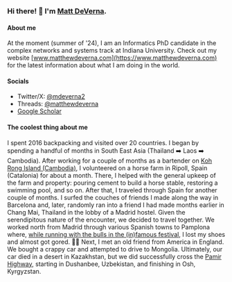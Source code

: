 ### Hi there! 👋 I'm [Matt DeVerna](https://www.matthewdeverna.com/).

#### About me

At the moment (summer of '24), I am an Informatics PhD candidate in the complex networks and systems track at Indiana University.
Check out my website [www.matthewdeverna.com](https://www.matthewdeverna.com) for the latest information about what I am doing in the world.

#### Socials
- Twitter/X: [@mdeverna2](https://x.com/mdeverna2)
- Threads: [@matthewdeverna](https://www.threads.net/@matthewdeverna)
- [Google Scholar](https://scholar.google.com/citations?user=JT24N-oAAAAJ)

#### The coolest thing about me
I spent 2016 backpacking and visited over 20 countries.
I began by spending a handful of months in South East Asia (Thailand ➡️ Laos ➡️ Cambodia).
After working for a couple of months as a bartender on [Koh Rong Island (Cambodia)](https://en.wikipedia.org/wiki/Koh_Rong), I volunteered on a horse farm in Ripoll, Spain (Catalonia) for about a month.
There, I helped with the general upkeep of the farm and property: pouring cement to build a horse stable, restoring a swimming pool, and so on.
After that, I traveled through Spain for another couple of months.
I surfed the couches of friends I made along the way in Barcelona and, later, randomly ran into a friend I had made months earlier in Chang Mai, Thailand in the lobby of a Madrid hostel.
Given the serendipitous nature of the encounter, we decided to travel together.
We worked north from Madrid through various Spanish towns to Pamplona where, [while running with the bulls in the (in)famous festival](https://en.wikipedia.org/wiki/Running_of_the_bulls), I lost my shoes and almost got gored. 🏃‍♂️
Next, I met an old friend from America in England.
We bought a crappy car and attempted to drive to Mongolia.
Ultimately, our car died in a desert in Kazakhstan, but we did successfully cross the [Pamir Highway](https://en.wikipedia.org/wiki/M41_highway), starting in Dushanbee, Uzbekistan, and finishing in Osh, Kyrgyzstan.
